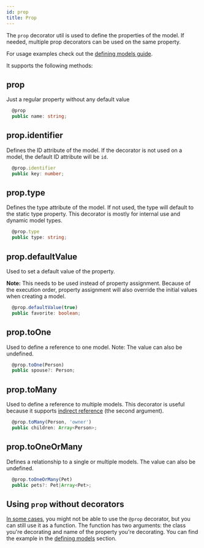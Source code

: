 ```yaml
---
id: prop
title: Prop
---
```


The `prop` decorator util is used to define the properties of the model. If needed, multiple prop decorators can be used on the same property.

For usage examples check out the [defining models guide](Defining-models).

It supports the following methods:

## prop

Just a regular property without any default value

```typescript
  @prop
  public name: string;
```

## prop.identifier

Defines the ID attribute of the model. If the decorator is not used on a model, the default ID attribute will be `id`.

```typescript
  @prop.identifier
  public key: number;
```

## prop.type

Defines the type attribute of the model. If not used, the type will default to the static type property. This decorator is mostly for internal use and dynamic model types.

```typescript
  @prop.type
  public type: string;
```

## prop.defaultValue

Used to set a default value of the property.

**Note:** This needs to be used instead of property assignment. Because of the execution order, property assignment will also override the initial values when creating a model.

```typescript
  @prop.defaultValue(true)
  public favorite: boolean;
```

## prop.toOne

Used to define a reference to one model. Note: The value can also be undefined.

```typescript
  @prop.toOne(Person)
  public spouse?: Person;
```

## prop.toMany

Used to define a reference to multiple models. This decorator is useful because it supports [indirect reference](references#indirect-references) (the second argument).

```typescript
  @prop.toMany(Person, 'owner')
  public children: Array<Person>;
```

## prop.toOneOrMany

Defines a relationship to a single or multiple models. The value can also be undefined.

```typescript
  @prop.toOneOrMany(Pet)
  public pets?: Pet|Array<Pet>;
```

## Using `prop` without decorators

[In some cases](https://github.com/infinum/datx/issues/92), you might not be able to use the `@prop` decorator, but you can still use it as a function. The function has two arguments: the class you're decorating and name of the property you're decorating. You can find the example in the [defining models](https://github.com/infinum/datx/wiki/Defining-models#option-1) section.
